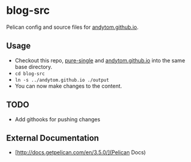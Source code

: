 blog-src
========

Pelican config and source files for [andytom.github.io](https://github.com/andytom/andytom.github.io).


Usage
-----

* Checkout this repo, [pure-single](https://github.com/andytom/pure-single)
and [andytom.github.io](https://github.com/andytom/andytom.github.io)
into the same base directory.
* ```cd blog-src```
* ```ln -s ../andytom.github.io ./output```
* You can now make changes to the content.


TODO
----

* Add githooks for pushing changes


External Documentation
----------------------

* [http://docs.getpelican.com/en/3.5.0/](Pelican Docs)
